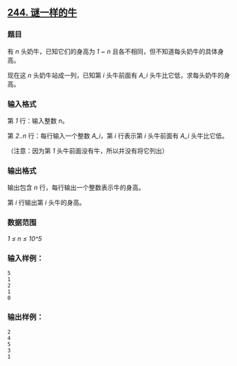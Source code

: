 ## [244. 谜一样的牛](https://www.acwing.com/problem/content/245/)

### 题目

有 *n* 头奶牛，已知它们的身高为 *1 ~ n* 且各不相同，但不知道每头奶牛的具体身高。

现在这 *n* 头奶牛站成一列，已知第 *i* 头牛前面有 *A_i* 头牛比它低，求每头奶牛的身高。

### 输入格式

第 *1* 行：输入整数 *n*。

第 *2..n* 行：每行输入一个整数 *A_i*，第 *i* 行表示第 *i* 头牛前面有 *A_i* 头牛比它低。

（注意：因为第 *1* 头牛前面没有牛，所以并没有将它列出）

### 输出格式

输出包含 *n* 行，每行输出一个整数表示牛的身高。

第 *i* 行输出第 *i* 头牛的身高。

### 数据范围

*1 ≤ n ≤ 10^5*

### 输入样例：

```
5
1
2
1
0
```

### 输出样例：

```
2
4
5
3
1
```
